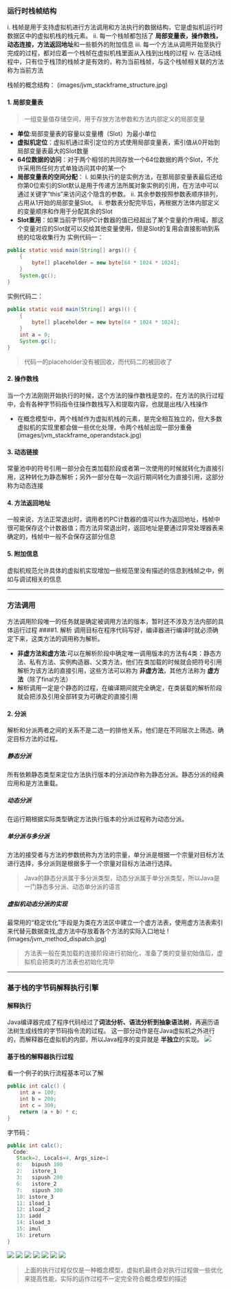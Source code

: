 ### 运行时栈帧结构
  i. 栈帧是用于支持虚拟机进行方法调用和方法执行的数据结构，它是虚拟机运行时数据区中的虚拟机栈的栈元素。
  ii. 每一个栈帧都包括了 **局部变量表，操作数栈，动态连接，方法返回地址**和一些额外的附加信息
  iii. 每一个方法从调用开始至执行完成的过程，都对应着一个栈帧在虚拟机栈里面从入栈到出栈的过程
  iv. 在活动线程中，只有位于栈顶的栈帧才是有效的，称为当前栈帧，与这个栈帧相关联的方法称为当前方法

栈帧的概念结构：
(images/jvm_stackframe_structure.jpg)

#### 1. 局部变量表
> 一组变量值存储空间，用于存放方法参数和方法内部定义的局部变量

- **单位**:局部变量表的容量以变量槽（Slot）为最小单位
- **虚拟机定位**：虚拟机通过索引定位的方式使用局部变量表，索引值从0开始到局部变量表最大的Slot数量
- **64位数据的访问**：对于两个相邻的共同存放一个64位数据的两个Slot，不允许采用热任何方式单独访问其中的某一个
- **局部变量表的空间分配**：
    i. 如果执行的是实例方法，在那局部变量表最后还给你第0位索引的Slot默认是用于传递方法所属对象实例的引用，在方法中可以通过关键字“this”来访问这个隐含的参数。 
    ii. 其余参数按照参数表顺序排列，占用从1开始的局部变量Slot。 
    ii. 参数表分配完毕后，再根据方法体内部定义的变量顺序和作用于分配其余的Slot
- **Slot重用**：如果当前字节码PC计数器的值已经超出了某个变量的作用域，那这个变量对应的Slot就可以交给其他变量使用，但是Slot的复用会直接影响到系统的垃圾收集行为
实例代码一：
```Java
public static void main(String[] args)() {
	{
		byte[] placeholder = new byte[64 * 1024 * 1024];
	}
	System.gc();
}
```
实例代码二：
```Java
public static void main(String[] args)() {
	{
		byte[] placeholder = new byte[64 * 1024 * 1024];
	}
	int a = 0;
	System.gc();
}
```
> 代码一的placeholder没有被回收，而代码二的被回收了

#### 2. 操作数栈
当一个方法刚刚开始执行的时候，这个方法的操作数栈是空的，在方法的执行过程中，会有各种字节码指令往操作数栈写入和提取内容，也就是出栈/入栈操作

- 在概念模型中，两个栈帧作为虚拟机栈的元素，是完全相互独立的，但大多数虚拟机的实现里都会做一些优化处理，令两个栈帧出现一部分重叠
(images/jvm_stackframe_operandstack.jpg)

#### 3. 动态链接
常量池中的符号引用一部分会在类加载阶段或者第一次使用的时候就转化为直接引用，这种转化为静态解析；另外一部分在每一次运行期间转化为直接引用，这部分称为动态连接

#### 4. 方法返回地址
一般来说，方法正常退出时，调用者的PC计数器的值可以作为返回地址，栈帧中很可能保存这个计数器值；而方法异常退出时，返回地址是要通过异常处理器表来确定的，栈帧中一般不会保存这部分信息

#### 5. 附加信息
虚拟机规范允许具体的虚拟机实现增加一些规范里没有描述的信息到栈帧之中，例如与调试相关的信息

----
### 方法调用
方法调用阶段唯一的任务就是确定被调用方法的版本，暂时还不涉及方法内部的具体运行过程
####1. 解析
调用目标在程序代码写好，编译器进行编译时就必须确定下来，这类方法的调用称为解析。
- **非虚方法和虚方法**:可以在解析阶段中确定唯一调用版本的方法有4类：静态方法、私有方法、实例构造器、父类方法，他们在类加载的时候就会把符号引用解析为该方法的直接引用，这些方法可以称为 **非虚方法**，其他方法称为 **虚方法**（除了final方法）
- 解析调用一定是个静态的过程，在编译期间就完全确定，在类装载的解析阶段就会把涉及引用全部转变为可确定的直接引用

#### 2. 分派
解析和分派两者之间的关系不是二选一的排他关系，他们是在不同层次上筛选、确定目标方法的过程。
##### 静态分派
所有依赖静态类型来定位方法执行版本的分派动作称为静态分派。静态分派的经典应用和是方法重载。
##### 动态分派
在运行期根据实际类型确定方法执行版本的分派过程称为动态分派。
##### 单分派与多分派
方法的接受者与方法的参数统称为方法的宗量，单分派是根据一个宗量对目标方法进行选择，多分派则是根据多于一个宗量对目标方法进行选择。
> Java的静态分派属于多分派类型，动态分派属于单分派类型，所以Java是一门静态多分派、动态单分派的语言
##### 虚拟机动态分派的实现
最常用的“稳定优化”手段是为类在方法区中建立一个虚方法表，使用虚方法表索引来代替元数据查找,虚方法中存放着各个方法的实际入口地址
!(images/jvm_method_dispatch.jpg)
> 方法表一般在类加载的连接阶段进行初始化，准备了类的变量初始值后，虚拟机会把类的方法表也初始化完毕

----
### 基于栈的字节码解释执行引擎
#### 解释执行
Java编译器完成了程序代码经过了**词法分析、语法分析到抽象语法树**，再遍历语法树生成线性的字节码指令流的过程。 这一部分动作是在Java虚拟机之外进行的，而解释器在虚拟机的内部，所以Java程序的变异就是 **半独立**的实现。
![](images/jvm_interpret.jpg)

#### 基于栈的解释器执行过程
看一个例子的执行流程基本可以了解
```Java
public int calc() {
    int a = 100;
    int b = 200;
    int c = 300;
    return (a + b) * c;
}
```
字节码：
```java
public int calc();
  Code:
   Stack=2, Locals=4, Args_size=1
   0:   bipush 100
   2:   istore_1
   3:   sipush 200
   6:   istore_2
   7:   sipush 300
   10: istore_3
   11: iload_1
   12: iload_2
   13: iadd
   14: iload_3
   15: imul
   16: ireturn
}

```
![](images/jvm_interpret_execute_1.jpg)
![](images/jvm_interpret_execute_2.jpg)
![](images/jvm_interpret_execute_3.jpg)
![](images/jvm_interpret_execute_4.jpg)
![](images/jvm_interpret_execute_5.jpg)
![](images/jvm_interpret_execute_6.jpg)
![](images/jvm_interpret_execute_7.jpg)
> 上面的执行过程仅仅是一种概念模型，虚拟机最终会对执行过程做一些优化来提高性能，实际的运作过程不一定完全符合概念模型的描述
